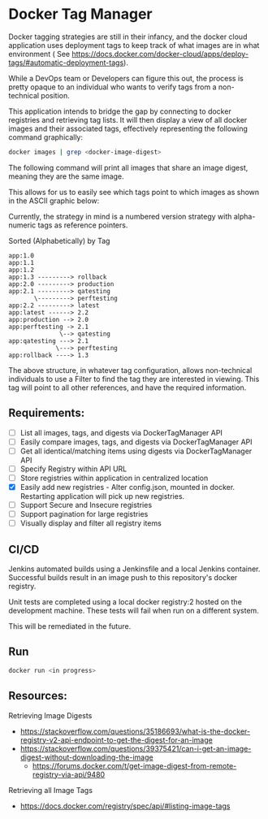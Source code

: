 # Docker Tag Manager

Docker tagging strategies are still in their infancy, and the docker cloud application uses deployment tags to keep track of what images are in what environment ( See https://docs.docker.com/docker-cloud/apps/deploy-tags/#automatic-deployment-tags).

While a DevOps team or Developers can figure this out, the process is pretty opaque to an individual who wants to verify tags from a non-technical position.

This application intends to bridge the gap by connecting to docker registries and retrieving tag lists. It will then display a view of all docker images and their associated tags, effectively representing the following command graphically:

```bash
docker images | grep <docker-image-digest>
```
    
The following command will print all images that share an image digest, meaning they are the same image.

This allows for us to easily see which tags point to which images as shown in the ASCII graphic below:

Currently, the strategy in mind is a numbered version strategy with alpha-numeric tags as reference pointers.

Sorted (Alphabetically) by Tag

    app:1.0
    app:1.1
    app:1.2
    app:1.3 ---------> rollback
    app:2.0 ---------> production
    app:2.1 ---------> qatesting
           \---------> perftesting
    app:2.2 ---------> latest
    app:latest ------> 2.2
    app:production --> 2.0
    app:perftesting -> 2.1
                  \--> qatesting
    app:qatesting ---> 2.1
                 \---> perftesting
    app:rollback ----> 1.3

The above structure, in whatever tag configuration, allows non-technical individuals to use a Filter to find the tag they are interested in viewing. This tag will point to all other references, and have the required information.

## Requirements:

- [ ] List all images, tags, and digests via DockerTagManager API
- [ ] Easily compare images, tags, and digests via DockerTagManager API
- [ ] Get all identical/matching items using digests via DockerTagManager API
- [ ] Specify Registry within API URL
- [ ] Store registries within application in centralized location
- [X] Easily add new registries - Alter config.json, mounted in docker. Restarting application will pick up new registries.
- [ ] Support Secure and Insecure registries
- [ ] Support pagination for large registries
- [ ] Visually display and filter all registry items

## CI/CD
Jenkins automated builds using a Jenkinsfile and a local Jenkins container. Successful builds result in an image push to this repository's docker registry.

Unit tests are completed using a local docker registry:2 hosted on the development machine. These tests will fail when run on a different system. 

This will be remediated in the future.

## Run
```bash
docker run <in progress>
```

## Resources:
Retrieving Image Digests
- https://stackoverflow.com/questions/35186693/what-is-the-docker-registry-v2-api-endpoint-to-get-the-digest-for-an-image
- https://stackoverflow.com/questions/39375421/can-i-get-an-image-digest-without-downloading-the-image
    - https://forums.docker.com/t/get-image-digest-from-remote-registry-via-api/9480

Retrieving all Image Tags
- https://docs.docker.com/registry/spec/api/#listing-image-tags
